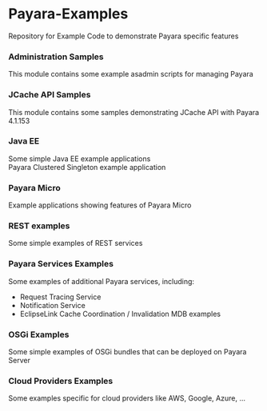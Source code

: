 # Payara-Examples
Repository for Example Code to demonstrate Payara specific features

### Administration Samples
This module contains some example asadmin scripts for managing Payara

### JCache API Samples
This module contains some samples demonstrating JCache API with Payara 4.1.153

### Java EE
Some simple Java EE example applications  
Payara Clustered Singleton example application

### Payara Micro
Example applications showing features of Payara Micro

### REST examples
Some simple examples of REST services

### Payara Services Examples
Some examples of additional Payara services, including:

* Request Tracing Service
* Notification Service
* EclipseLink Cache Coordination / Invalidation MDB examples

### OSGi Examples

Some simple examples of OSGi bundles that can be deployed on Payara Server

### Cloud Providers Examples

Some examples specific for cloud providers like AWS, Google, Azure, ...
